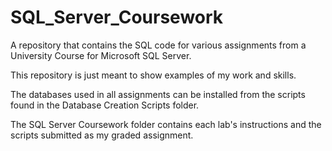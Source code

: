# SQL_Server_Coursework
A repository that contains the SQL code for various assignments from a University Course for Microsoft SQL Server.

This repository is just meant to show examples of my work and skills. 

The databases used in all assignments can be installed from the scripts found in the Database Creation Scripts folder. 

The SQL Server Coursework folder contains each lab's instructions and the scripts submitted as my graded assignment. 
